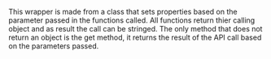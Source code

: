 This wrapper is made from a class that sets properties based on the parameter passed in the functions called.
All functions return thier calling object and as result the call can be stringed. The only  method that does not return
an object is the get method, it returns the result of the API call based on the parameters passed. 
